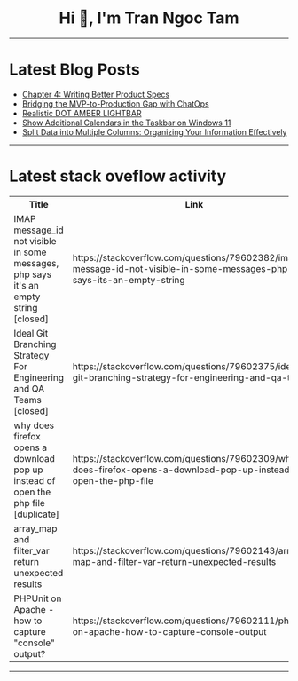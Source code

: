 <h1 align="center">Hi 👋, I'm Tran Ngoc Tam</h1>

---

# Latest Blog Posts 
<!-- BLOG-POST-LIST:START -->
- [Chapter 4: Writing Better Product Specs](https://dev.to/taskframe/chapter-4-writing-better-product-specs-bm1)
- [Bridging the MVP-to-Production Gap with ChatOps](https://dev.to/alexthh/bridging-the-mvp-to-production-gap-with-chatops-5ac3)
- [Realistic DOT AMBER LIGHTBAR](https://dev.to/alex_9665d25784cbffcce7e9/realistic-dot-amber-lightbar-53fh)
- [Show Additional Calendars in the Taskbar on Windows 11](https://dev.to/winsides/show-additional-calendars-in-the-taskbar-on-windows-11-32im)
- [Split Data into Multiple Columns: Organizing Your Information Effectively](https://dev.to/excelcombo/split-data-into-multiple-columns-organizing-your-information-effectively-k2o)
<!-- BLOG-POST-LIST:END -->

---

# Latest stack oveflow activity
<table>
  <tr><th>Title</th><th>Link</th></tr>
  <!-- STACKOVERFLOW:START --><tr><td>IMAP message_id not visible in some messages, php says it&#39;s an empty string [closed]</td><td>https://stackoverflow.com/questions/79602382/imap-message-id-not-visible-in-some-messages-php-says-its-an-empty-string</td></tr><tr><td>Ideal Git Branching Strategy For Engineering and QA Teams [closed]</td><td>https://stackoverflow.com/questions/79602375/ideal-git-branching-strategy-for-engineering-and-qa-teams</td></tr><tr><td>why does firefox opens a download pop up instead of open the php file [duplicate]</td><td>https://stackoverflow.com/questions/79602309/why-does-firefox-opens-a-download-pop-up-instead-of-open-the-php-file</td></tr><tr><td>array_map and filter_var return unexpected results</td><td>https://stackoverflow.com/questions/79602143/array-map-and-filter-var-return-unexpected-results</td></tr><tr><td>PHPUnit on Apache - how to capture &quot;console&quot; output?</td><td>https://stackoverflow.com/questions/79602111/phpunit-on-apache-how-to-capture-console-output</td></tr><!-- STACKOVERFLOW:END -->
</table>

---


